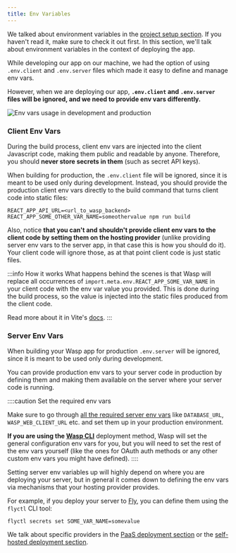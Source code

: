 ```yaml
---
title: Env Variables
---
```


We talked about environment variables in the [project setup section](../project/env-vars.md). If you haven't read it, make sure to check it out first. In this section, we'll talk about environment variables in the context of deploying the app.

While developing our app on our machine, we had the option of using `.env.client` and `.env.server` files which made it easy to define and manage env vars.

However, when we are deploying our app, **`.env.client` and `.env.server` files will be ignored, and we need to provide env vars differently.**

![Env vars usage in development and production](/img/env/prod_dev_fade_2.svg)

### Client Env Vars

During the build process, client env vars are injected into the client Javascript code, making them public and readable by anyone. Therefore, you should **never store secrets in them** (such as secret API keys).

When building for production, the `.env.client` file will be ignored, since it is meant to be used only during development.
Instead, you should provide the production client env vars directly to the build command that turns client code into static files:

```shell
REACT_APP_API_URL=<url_to_wasp_backend> REACT_APP_SOME_OTHER_VAR_NAME=someothervalue npm run build
```

Also, notice **that you can't and shouldn't provide client env vars to the client code by setting them on the hosting provider** (unlike providing server env vars to the server app, in that case this is how you should do it). Your client code will ignore those, as at that point client code is just static files.

:::info How it works
What happens behind the scenes is that Wasp will replace all occurrences of `import.meta.env.REACT_APP_SOME_VAR_NAME` in your client code with the env var value you provided. This is done during the build process, so the value is injected into the static files produced from the client code.

Read more about it in Vite's [docs](https://vitejs.dev/guide/env-and-mode.html#production-replacement).
:::

### Server Env Vars

When building your Wasp app for production `.env.server` will be ignored, since it is meant to be used only during development.

You can provide production env vars to your server code in production by defining them and making them available on the server where your server code is running.

::::caution Set the required env vars

Make sure to go through [all the required server env vars](../project/env-vars.md#general-configuration-1) like `DATABASE_URL`, `WASP_WEB_CLIENT_URL` etc. and set them up in your production environment.

**If you are using the [Wasp CLI](./deployment-methods/cli.md)** deployment method, Wasp will set the general configuration env vars for you, but you will need to set the rest of the env vars yourself (like the ones for OAuth auth methods or any other custom env vars you might have defined).
::::

Setting server env variables up will highly depend on where you are deploying your server, but in general it comes down to defining the env vars via mechanisms that your hosting provider provides.

For example, if you deploy your server to [Fly](https://fly.io), you can define them using the `flyctl` CLI tool:

```shell
flyctl secrets set SOME_VAR_NAME=somevalue
```

We talk about specific providers in the [PaaS deployment section](./deployment-methods/paas.md) or the [self-hosted deployment section](./deployment-methods/self-hosted.md).
